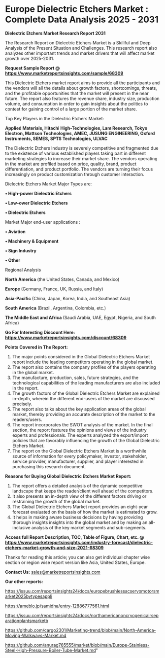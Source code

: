 # Europe Dielectric Etchers Market : Complete Data Analysis 2025 - 2031

<strong>Dielectric Etchers Market Research Report 2031</strong>

The Research Report on Dielectric Etchers Market is a Skillful and Deep Analysis of the Present Situation and Challenges. This research report also analyzes other important trends and market drivers that will affect market growth over 2025-2031.

<strong>Request Sample Report @ <a href=https://www.marketreportsinsights.com/sample/68309>https://www.marketreportsinsights.com/sample/68309</a></strong>

This Dielectric Etchers market report aims to provide all the participants and the vendors will all the details about growth factors, shortcomings, threats, and the profitable opportunities that the market will present in the near future. The report also features the revenue share, industry size, production volume, and consumption in order to gain insights about the politics to contest for gaining control of a large portion of the market share.

Top Key Players in the Dielectric Etchers Market:

<strong>Applied Materials, Hitachi High-Technologies, Lam Research, Tokyo Electron, Mattson Technologies, AMEC, JUSUNG ENGINEERING, Oxford Instruments, SEMES, SPTS Technologies, ULVAC</strong>

The Dielectric Etchers Industry is severely competitive and fragmented due to the existence of various established players taking part in different marketing strategies to increase their market share. The vendors operating in the market are profiled based on price, quality, brand, product differentiation, and product portfolio. The vendors are turning their focus increasingly on product customization through customer interaction.

Dielectric Etchers Market Major Types are:

<strong>• High-power Dielectric Etchers

• Low-ower Dielectric Etchers

• Dielectric Etchers</strong>

Market Major end-user applications :

<strong>• Aviation

• Machinery & Equipment

• Sign Industry

• Other</strong>

Regional Analysis

</u><strong><b>North America</b></strong> (the United States, Canada, and Mexico)

<strong><b>Europe </b></strong>(Germany, France, UK, Russia, and Italy)

<strong><b>Asia-Pacific</b></strong> (China, Japan, Korea, India, and Southeast Asia)

<strong><b>South America</b></strong> (Brazil, Argentina, Colombia, etc.)

<strong><b>The Middle East and Africa</b></strong> (Saudi Arabia, UAE, Egypt, Nigeria, and South Africa)

<strong>Go For Interesting Discount Here: <a href=https://www.marketreportsinsights.com/discount/68309>https://www.marketreportsinsights.com/discount/68309</a></strong>

<strong>Points Covered in The Report:</strong>
<ol>
  <li>The major points considered in the Global Dielectric Etchers Market report include the leading competitors operating in the global market.</li>
  <li>The report also contains the company profiles of the players operating in the global market.</li>
  <li>The manufacture, production, sales, future strategies, and the technological capabilities of the leading manufacturers are also included in the report.</li>
  <li>The growth factors of the Global Dielectric Etchers Market are explained in-depth, wherein the different end-users of the market are discussed precisely.</li>
  <li>The report also talks about the key application areas of the global market, thereby providing an accurate description of the market to the readers/users.</li>
  <li>The report incorporates the SWOT analysis of the market. In the final section, the report features the opinions and views of the industry experts and professionals. The experts analyzed the export/import policies that are favorably influencing the growth of the Global Dielectric Etchers Market.</li>
  <li>The report on the Global Dielectric Etchers Market is a worthwhile source of information for every policymaker, investor, stakeholder, service provider, manufacturer, supplier, and player interested in purchasing this research document.</li>
</ol>
<strong>Reasons for Buying Global Dielectric Etchers Market Report:</strong>

<ol>
  <li>The report offers a detailed analysis of the dynamic competitive landscape that keeps the reader/client well ahead of the competitors.</li>
  <li>It also presents an in-depth view of the different factors driving or restraining the growth of the global market.</li>
  <li>The Global Dielectric Etchers Market report provides an eight-year forecast evaluated on the basis of how the market is estimated to grow.</li>
  <li>It helps in making aware business decisions by having providing thorough insights insights into the global market and by making an all-inclusive analysis of the key market segments and sub-segments.</li>
</ol>
<strong>Access full Report Description, TOC, Table of Figure, Chart, etc. @ <a href=https://www.marketreportsinsights.com/industry-forecast/dielectric-etchers-market-growth-and-size-2021-68309>https://www.marketreportsinsights.com/industry-forecast/dielectric-etchers-market-growth-and-size-2021-68309</a></strong>


Thanks for reading this article; you can also get individual chapter wise section or region wise report version like Asia, United States, Europe.

<strong>Contact Us:</strong>
sales@marketreportsinsights.com

<strong>Our other reports:</strong>

<a href=https://issuu.com/reportsinsights24/docs/europebrushlessacservomotorsmarket2025bytypesappli>https://issuu.com/reportsinsights24/docs/europebrushlessacservomotorsmarket2025bytypesappli</a>

<a href=https://ameblo.jp/samidha/entry-12886777561.html>https://ameblo.jp/samidha/entry-12886777561.html</a>

<a href=https://issuu.com/reportsinsights24/docs/northamericanoncryogenicairseparationplantsmarketb>https://issuu.com/reportsinsights24/docs/northamericanoncryogenicairseparationplantsmarketb</a>

<a href=https://github.com/cargo2301/Marketing-trend/blob/main/North-America-Moving-Walkways-Market.md>https://github.com/cargo2301/Marketing-trend/blob/main/North-America-Moving-Walkways-Market.md</a>

<a href=https://github.com/anurag765555/market/blob/main/Europe-Stainless-Steel-High-Pressure-Boiler-Tube-Market.md>https://github.com/anurag765555/market/blob/main/Europe-Stainless-Steel-High-Pressure-Boiler-Tube-Market.md</a>"
